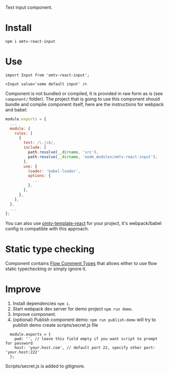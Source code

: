 Text input component.

# Install
```
npm i omtv-react-input
```

# Use
```
import Input from 'omtv-react-input';

<Input value='some default input' />
```

Component is not bundled or compiled, It is provided in raw form as is
(see `component/` folder).
The project that is going to use this component should bundle and
complie component itself, here are the instructions for webpack and babel:
```webpack.config.js
module.exports = {
  ...
  module: {
    rules: [
      {
        test: /\.js$/,
        include: [
          path.resolve(__dirname, 'src'),
          path.resolve(__dirname, 'node_modules/omtv-react-input'),
        ],
        use: {
          loader: 'babel-loader',
          options: {
            ...
          },
        },
      },
    ],
  },
  ...
};
```
You can also use [omtv-template-react](https://github.com/omatviiv/omtv-template-react)
for your project, it's webpack/babel config is compatible with this approach.

# Static type checking
Component contains [Flow Comment Types](https://flow.org/en/docs/types/comments/)
that allows either to use flow static typechecking or simply ignore it.

# Improve
1. Install dependencies `npm i`.
2. Start webpack dev server for demo project `npm run demo`.
3. Improve component.
4. (optional) Publish component demo:
  `npm run publish-demo` will try to publish demo
  create scripts/secret.js file
  ```
    module.exports = {
      pwd: '', // leave this field empty if you want script to prompt for password
      host: 'your.host.com', // default port 22, specify other port: 'your.host:222'
    };
  ```
  Scripts/secret.js is added to gitignore.
